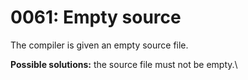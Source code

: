 # 0061: Empty source

The compiler is given an empty source file.

**Possible solutions:** the source file must not be empty.\
